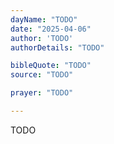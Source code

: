 ```yaml
---
dayName: "TODO"
date: "2025-04-06"
author: 'TODO'
authorDetails: "TODO"

bibleQuote: "TODO"
source: "TODO"

prayer: "TODO"

---
```


TODO
